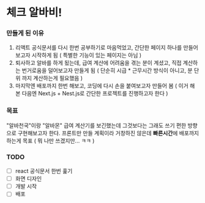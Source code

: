 # 체크 알바비!

### 만들게 된 이유

1. 리액트 공식문서를 다시 한번 공부하기로 마음먹었고, 간단한 페이지 하나를 만들어 보고자 시작하게 됨 ( 특별한 기능이 있는 페이지는 아님 )
2. 퇴사하고 알바를 하게 됬는데, 급여 계산에 어려움을 겪는 분이 계셨고, 직접 계산하는 번거로움을 덜어보고자 만들게 됨 ( 단순히 시급 * 근무시간 방식이 아니고, 분 단위 까지 계산하는게 필요했음 )
3. 마지막엔 배포까지 한번 해보고, 코딩에 다시 손을 붙여보고자 만들어 봄 ( 이거 해본 다음엔 Next.js + Nest.js로 간단한 프로젝트를 진행하고자 한다 )

### 목표

"알바천국"이랑 "알바몬" 급여 계산기를 보긴했는데 그것보다는 그래도 쓰기 편한 방향으로 구현해보고자 한다. 프론트만 만들 계획이라 거창하진 않은데 **빠른시간**에 배포까지 하는게 목표 ( 뭐 나만 쓰겠지만... ㅋㅋ )

### TODO 

- [ ] react 공식문서 한번 훑기
- [ ] 화면 디자인 
- [ ] 개발 시작
- [ ] 배포